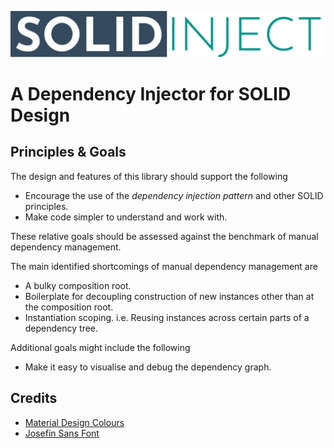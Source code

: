 ![SOLID Inject](logo.svg)

# A Dependency Injector for SOLID Design

## Principles & Goals

The design and features of this library should support the following

- Encourage the use of the _dependency injection pattern_ and other SOLID principles.
- Make code simpler to understand and work with.

These relative goals should be assessed against the benchmark of manual dependency management.

The main identified shortcomings of manual dependency management are

- A bulky composition root.
- Boilerplate for decoupling construction of new instances other than at the composition root.
- Instantiation scoping. i.e. Reusing instances across certain parts of a dependency tree.

Additional goals might include the following

- Make it easy to visualise and debug the dependency graph.

## Credits

- [Material Design Colours](https://material.io/resources/color/)
- [Josefin Sans Font](https://fonts.google.com/specimen/Josefin+Sans)
